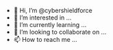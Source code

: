 - 👋 Hi, I’m @cybershieldforce
- 👀 I’m interested in ...
- 🌱 I’m currently learning ...
- 💞️ I’m looking to collaborate on ...
- 📫 How to reach me ...

<!---
cybershieldforce/cybershieldforce is a ✨ special ✨ repository because its `README.md` (this file) appears on your GitHub profile.
You can click the Preview link to take a look at your changes.
--->
